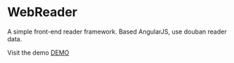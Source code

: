 # WebReader
A simple front-end reader framework. Based AngularJS, use douban reader data.

Visit the demo [DEMO](http://sintrb.github.io/WebReader/)

